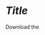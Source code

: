 *Title*
=============


Download the <Title> Package from GitHub
*Repo URL*

<!-- List of attached files -->
Contents of Solution Package: 
* _attachment #1_
* _attchment #2_
* _etc_


Documenation and Instructions
---
<!-- Description from submission form -->
*Description*


###### Copyright and License: 
Broadcom does not support, maintain or warrant Solutions, Templates, Actions and any other content published on the Community and is subject to Broadcom Community [Terms and Conditions](https://community.broadcom.com/termsandconditions)

###### Questions or Need Help? 
Join the [Automic Community Integrations](https://community.broadcom.com/communities/community-home?CommunityKey=83e49dd4-b93e-464a-a343-2bb1e51c13ec) to discuss this integration.






